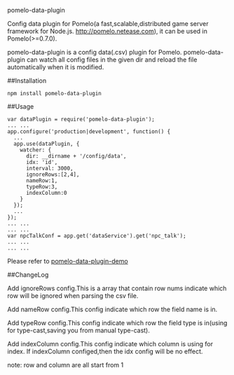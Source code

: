pomelo-data-plugin

Config data plugin for Pomelo(a fast,scalable,distributed game server framework for Node.js. http://pomelo.netease.com), it can be used in Pomelo(>=0.7.0).

pomelo-data-plugin is a config data(.csv) plugin for Pomelo. pomelo-data-plugin can watch all config files in the given dir and reload the file automatically when it is modified.

##Installation

```
npm install pomelo-data-plugin
```

##Usage

```
var dataPlugin = require('pomelo-data-plugin');
... ...
app.configure('production|development', function() {
  ...
  app.use(dataPlugin, {
    watcher: {
      dir: __dirname + '/config/data',
      idx: 'id',
      interval: 3000,
      ignoreRows:[2,4],
      nameRow:1,
      typeRow:3,
      indexColumn:0
    }
  });
  ...
});
... ...
... ...
var npcTalkConf = app.get('dataService').get('npc_talk');
... ...
... ...
```

Please refer to [pomelo-data-plugin-demo](https://github.com/palmtoy/pomelo-data-plugin-demo)

##ChangeLog

Add ignoreRows config.This is a array that contain row nums indicate which row will be ignored when parsing the csv file.

Add nameRow config.This config indicate which row the field name is in.

Add typeRow config.This config indicate which row the field type is in(using for type-cast,saving you from manual type-cast).

Add indexColumn config.This config indicate which column is using for index. If indexColumn configed,then the idx config will be no effect.

note: row and column are all start from 1